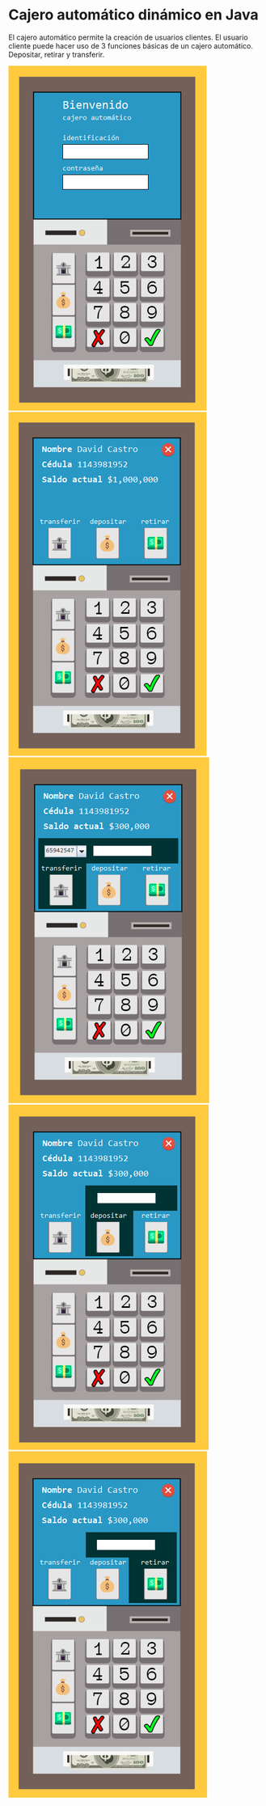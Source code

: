 # Cajero automático dinámico en Java

El cajero automático permite la creación de usuarios clientes.
El usuario cliente puede hacer uso de 3 funciones básicas de un cajero automático.
Depositar, retirar y transferir.

![principal](/src/img/principal.png)
![index](/src/img/index.png)
![transferencia](/src/img/transferencia.png)
![depositar](/src/img/depositar.png)
![retirar](/src/img/retirar.png)
